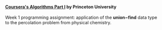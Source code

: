 #### [Coursera's Algorithms Part I](https://www.coursera.org/learn/algorithms-part1) by Princeton University

Week 1 programming assignment: application of the **union−find** data type to the percolation problem from physical chemistry. 
